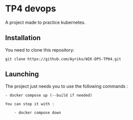 # TP4 devops

A project made to practice kubernetes.

## Installation

You need to clone this repository:

```
git clone https://github.com/Ayriko/WIK-DPS-TP04.git
```

## Launching

The project just needs you to use the following commands :

    - docker compose up (--build if needed)
    
    You can stop it with :

        - docker compose down
